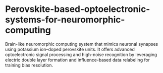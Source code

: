 # Perovskite-based-optoelectronic-systems-for-neuromorphic-computing
Brain-like neuromorphic computing system that mimics neuronal synapses using potassium ion–doped perovskite units. It offers advanced optoelectronic signal processing and high-noise recognition by leveraging electric double layer formation and influence-based data relabeling for training bias resolution.
